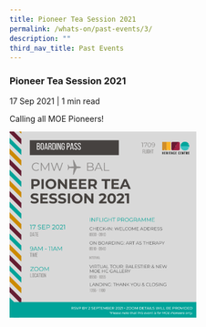 ```yaml
---
title: Pioneer Tea Session 2021
permalink: /whats-on/past-events/3/
description: ""
third_nav_title: Past Events
---
```

### **Pioneer Tea Session 2021**
17 Sep 2021 | 1 min read

Calling all MOE Pioneers!

<p><a href="">  
<img style="width:65%" src="/images/pastevent3.png">  
</a></p>